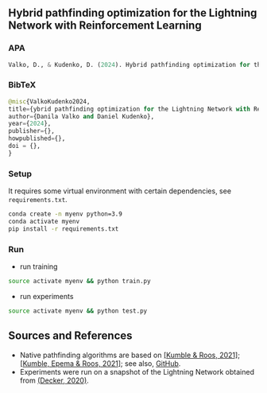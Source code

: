 ## Hybrid pathfinding optimization for the Lightning Network with Reinforcement Learning

### APA

```python
Valko, D., & Kudenko, D. (2024). Hybrid pathfinding optimization for the Lightning Network with Reinforcement Learning
```

### BibTeX
```python
@misc{ValkoKudenko2024,
title={ybrid pathfinding optimization for the Lightning Network with Reinforcement Learning}, 
author={Danila Valko and Daniel Kudenko},
year={2024},
publisher={},
howpublished={},
doi = {},
}
```

### Setup
It requires some virtual environment with certain dependencies, see `requirements.txt`.
```sh
conda create -n myenv python=3.9
conda activate myenv
pip install -r requirements.txt 
```

### Run
* run training
```sh
source activate myenv && python train.py
```
* run experiments
```sh
source activate myenv && python test.py
```

## Sources and References

- Native pathfinding algorithms are based on [[Kumble & Roos, 2021]](https://ieeexplore.ieee.org/document/9566199); [[Kumble, Epema & Roos, 2021]](https://arxiv.org/pdf/2107.10070.pdf); see also, [GitHub](https://github.com/SatwikPrabhu/Attacking-Lightning-s-anonymity).
- Experiments were run on a snapshot of the Lightning Network obtained from [(Decker, 2020)](https://github.com/lnresearch/topology).


